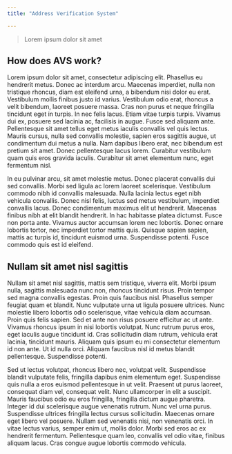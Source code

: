 ```yaml
---
title: "Address Verification System"

---
```


>Lorem ipsum dolor sit amet

## How does AVS work?

Lorem ipsum dolor sit amet, consectetur adipiscing elit. Phasellus eu hendrerit metus. Donec ac interdum arcu. Maecenas imperdiet, nulla non tristique rhoncus, diam est eleifend urna, a bibendum nisi dolor eu erat. Vestibulum mollis finibus justo id varius. Vestibulum odio erat, rhoncus a velit bibendum, laoreet posuere massa. Cras non purus et neque fringilla tincidunt eget in turpis. In nec felis lacus. Etiam vitae turpis turpis. Vivamus dui ex, posuere sed lacinia ac, facilisis in augue. Fusce sed aliquam ante. Pellentesque sit amet tellus eget metus iaculis convallis vel quis lectus. Mauris cursus, nulla sed convallis molestie, sapien eros sagittis augue, ut condimentum dui metus a nulla. Nam dapibus libero erat, nec bibendum est pretium sit amet. Donec pellentesque lacus lorem. Curabitur vestibulum quam quis eros gravida iaculis. Curabitur sit amet elementum nunc, eget fermentum nisl.

In eu pulvinar arcu, sit amet molestie metus. Donec placerat convallis dui sed convallis. Morbi sed ligula ac lorem laoreet scelerisque. Vestibulum commodo nibh id convallis malesuada. Nulla lacinia lectus eget nibh vehicula convallis. Donec nisl felis, luctus sed metus vestibulum, imperdiet convallis lacus. Donec condimentum maximus elit ut hendrerit. Maecenas finibus nibh at elit blandit hendrerit. In hac habitasse platea dictumst. Fusce non porta ante. Vivamus auctor accumsan lorem nec lobortis. Donec ornare lobortis tortor, nec imperdiet tortor mattis quis. Quisque sapien sapien, mattis ac turpis id, tincidunt euismod urna. Suspendisse potenti. Fusce commodo quis est id eleifend.

## Nullam sit amet nisl sagittis

Nullam sit amet nisl sagittis, mattis sem tristique, viverra elit. Morbi ipsum nulla, sagittis malesuada nunc non, rhoncus tincidunt risus. Proin tempor sed magna convallis egestas. Proin quis faucibus nisl. Phasellus semper feugiat quam et blandit. Nunc vulputate urna ut ligula posuere ultrices. Nunc molestie libero lobortis odio scelerisque, vitae vehicula diam accumsan. Proin quis felis sapien. Sed et ante non risus posuere efficitur ac ut ante. Vivamus rhoncus ipsum in nisi lobortis volutpat. Nunc rutrum purus eros, eget iaculis augue tincidunt id. Cras sollicitudin diam rutrum, vehicula erat lacinia, tincidunt mauris. Aliquam quis ipsum eu mi consectetur elementum id non ante. Ut id nulla orci. Aliquam faucibus nisl id metus blandit pellentesque. Suspendisse potenti.

Sed ut lectus volutpat, rhoncus libero nec, volutpat velit. Suspendisse blandit vulputate felis, fringilla dapibus enim elementum eget. Suspendisse quis nulla a eros euismod pellentesque in ut velit. Praesent ut purus laoreet, consequat diam vel, consequat velit. Nunc ullamcorper in elit a suscipit. Mauris faucibus odio eu eros fringilla, fringilla dictum augue pharetra. Integer id dui scelerisque augue venenatis rutrum. Nunc vel urna purus. Suspendisse ultrices fringilla lectus cursus sollicitudin. Maecenas ornare eget libero vel posuere. Nullam sed venenatis nisi, non venenatis orci. In vitae lectus varius, semper enim ut, mollis dolor. Morbi sed eros ac ex hendrerit fermentum. Pellentesque quam leo, convallis vel odio vitae, finibus aliquam lacus. Cras congue augue lobortis commodo vehicula.

